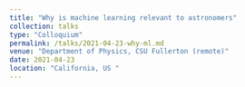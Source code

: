 ```yaml
---
title: "Why is machine learning relevant to astronomers"
collection: talks
type: "Colloquium"
permalink: /talks/2021-04-23-why-ml.md
venue: "Department of Physics, CSU Fullerton (remote)"
date: 2021-04-23
location: "California, US "
---
```

